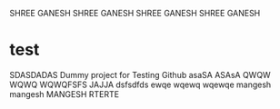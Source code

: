 SHREE GANESH SHREE GANESH
SHREE GANESH SHREE GANESH
# test
SDASDADAS
Dummy project for Testing Github
asaSA
ASAsA
QWQW
WQWQ
WQWQFSFS
JAJJA
dsfsdfds
ewqe
wqewq
wqewqe
mangesh
mangesh
MANGESH
RTERTE
